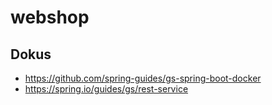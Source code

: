 # webshop

## Dokus
* https://github.com/spring-guides/gs-spring-boot-docker
* https://spring.io/guides/gs/rest-service